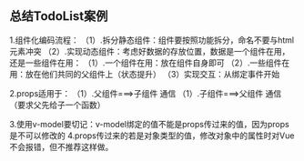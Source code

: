 ## 总结TodoList案例
1.组件化编码流程：
    （1）.拆分静态组件：组件要按照功能拆分，命名不要与html元素冲突
    （2）.实现动态组件：考虑好数据的存放位置，数据是一个组件在用，还是一些组件在用：
        （1）.一个组件在用：放在组件自身即可
        （2）.一些组件在用：放在他们共同的父组件上（状态提升）
    （3）实现交互：从绑定事件开始

2.props适用于：
（1）.父组件===>子组件 通信
（1）.子组件===>父组件 通信（要求父先给子一个函数）

3.使用v-model要切记：v-model绑定的值不能是props传过来的值，因为props是不可以修改的
4.props传过来的若是对象类型的值，修改对象中的属性时对Vue不会报错，但不推荐这样做。